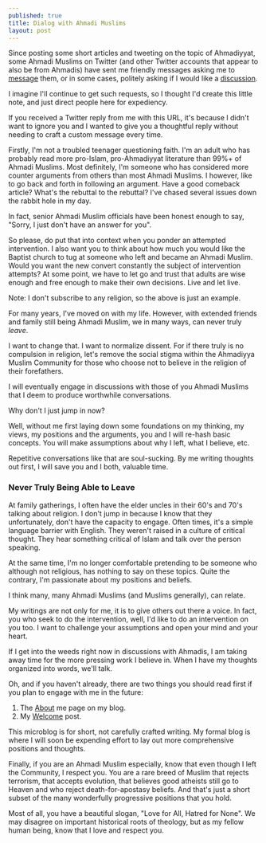 ```yaml
---
published: true
title: Dialog with Ahmadi Muslims
layout: post
---
```

Since posting some short articles and tweeting on the topic of Ahmadiyyat, some Ahmadi Muslims on Twitter (and other Twitter accounts that appear to also be from Ahmadis) have sent me friendly messages asking me to [message](https://twitter.com/trueislam_1/status/715011793157021696) them, or in some cases, politely asking if I would like a [discussion](https://twitter.com/FarhanIqbal1/status/715165149431250944).

I imagine I'll continue to get such requests, so I thought I'd create this little note, and just direct people here for expediency. 

If you received a Twitter reply from me with this URL, it's because I didn't want to ignore you and I wanted to give you a thoughtful reply without needing to craft a custom message every time.

Firstly, I'm not a troubled teenager questioning faith. I'm an adult who has probably read more pro-Islam, pro-Ahmadiyyat literature than 99%+ of Ahmadi Muslims. Most definitely, I'm someone who has considered more counter arguments from others than most Ahmadi Muslims. I however, like to go back and forth in following an argument. Have a good comeback article? What's the rebuttal to the rebuttal? I've chased several issues down the rabbit hole in my day.

In fact, senior Ahmadi Muslim officials have been honest enough to say, "Sorry, I just don't have an answer for you". 

So please, do put that into context when you ponder an attempted intervention. I also want you to think about how much you would like the Baptist church to tug at someone who left and became an Ahmadi Muslim. Would you want the new convert constantly the subject of intervention attempts? At some point, we have to let go and trust that adults are wise enough and free enough to make their own decisions. Live and let live.

Note: I don't subscribe to any religion, so the above is just an example.

For many years, I've moved on with my life. However, with extended friends and family still being Ahmadi Muslim, we in many ways, can never truly _leave_.

I want to change that. I want to normalize dissent. For if there truly is no compulsion in religion, let's remove the social stigma within the Ahmadiyya Muslim Community for those who choose not to believe in the religion of their forefathers.

I will eventually engage in discussions with those of you Ahmadi Muslims that I deem to produce worthwhile conversations.  

Why don't I just jump in now?

Well, without me first laying down some foundations on my thinking, my views, my positions and the arguments, you and I will re-hash basic concepts. You will make assumptions about why I left, what I believe, etc.

Repetitive conversations like that are soul-sucking. By me writing thoughts out first, I will save you and I both, valuable time.

### Never Truly Being Able to Leave

At family gatherings, I often have the elder uncles in their 60's and 70's talking about religion. I don't jump in because I know that they unfortunately, don't have the capacity to engage. Often times, it's a simple language barrier with English. They weren't raised in a culture of critical thought. They hear something critical of Islam and talk over the person speaking.

At the same time, I'm no longer comfortable pretending to be someone who although not religious, has nothing to say on these topics. Quite the contrary, I'm passionate about my positions and beliefs.

I think many, many Ahmadi Muslims (and Muslims generally), can relate.

My writings are not only for me, it is to give others out there a voice. In fact, you who seek to do the intervention, well, I'd like to do an intervention on you too. I want to challenge your assumptions and open your mind and your heart.

If I get into the weeds right now in discussions with Ahmadis, I am taking away time for the more pressing work I believe in. When I have my thoughts organized into words, we'll talk.

Oh, and if you haven't already, there are two things you should read first if you plan to engage with me in the future:

1. The [About](http://reasononfaith.org/about/) me page on my blog.
2. My [Welcome](http://reasononfaith.org/welcome/) post.

This microblog is for short, not carefully crafted writing. My formal blog is where I will soon be expending effort to lay out more comprehensive positions and thoughts.

Finally, if you are an Ahmadi Muslim especially, know that even though I left the Community, I respect you. You are a rare breed of Muslim that rejects terrorism, that accepts evolution, that believes good atheists still go to Heaven and who reject death-for-apostasy beliefs. And that's just a short subset of the many wonderfully progressive positions that you hold.

Most of all, you have a beautiful slogan, "Love for All, Hatred for None". We may disagree on important historical roots of theology, but as my fellow human being, know that I love and respect you.